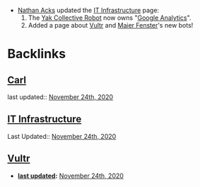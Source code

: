 - [Nathan Acks](<Nathan Acks.md>) updated the [IT Infrastructure](<IT Infrastructure.md>) page:
    1. The [Yak Collective Robot](<Yak Collective Robot.md>) now owns "[Google Analytics](https://analytics.google.com/analytics/web/#/report-home/a164565897w230197394p216651325)".
    2. Added a page about [Vultr](<Vultr.md>) and [Maier Fenster](<Maier Fenster.md>)'s new bots!

# Backlinks
## [Carl](<Carl.md>)
last updated:: [November 24th, 2020](<November 24th, 2020.md>)

## [IT Infrastructure](<IT Infrastructure.md>)
Last Updated:: [November 24th, 2020](<November 24th, 2020.md>)

## [Vultr](<Vultr.md>)
- **[last updated](<last updated.md>):** [November 24th, 2020](<November 24th, 2020.md>)

